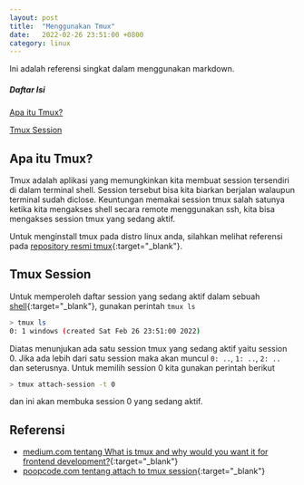 ```yaml
---
layout: post
title:  "Menggunakan Tmux"
date:   2022-02-26 23:51:00 +0800
category: linux
---
```

Ini adalah referensi singkat dalam menggunakan markdown.

##### Daftar Isi  
[Apa itu Tmux?](#tmux_intro)

[Tmux Session](#tmux_session)  


<a name="tmux_intro"/>

## Apa itu Tmux?

Tmux adalah aplikasi yang memungkinkan kita membuat session tersendiri di dalam terminal shell. Session tersebut bisa kita biarkan berjalan walaupun terminal sudah diclose. Keuntungan memakai session tmux salah satunya ketika kita mengakses shell secara remote menggunakan ssh, kita bisa mengakses session tmux yang sedang aktif.

Untuk menginstall tmux pada distro linux anda, silahkan melihat referensi pada [repository resmi tmux](https://github.com/tmux/tmux/wiki/Installing){:target="_blank"}.

<a name="tmux_session"/>

## Tmux Session

Untuk memperoleh daftar session yang sedang aktif dalam sebuah [shell](https://www.tutorialspoint.com/unix/unix-what-is-shell.htm){:target="_blank"}, gunakan perintah `tmux ls`
```bash
> tmux ls
0: 1 windows (created Sat Feb 26 23:51:00 2022)
```
Diatas menunjukan ada satu session tmux yang sedang aktif yaitu session 0. Jika ada lebih dari satu session maka akan muncul `0: ..`, `1: ..`, `2: ..` dan seterusnya. Untuk memilih session 0 kita gunakan perintah berikut
```bash
> tmux attach-session -t 0
```
dan ini akan membuka session 0 yang sedang aktif.

## Referensi
- [medium.com tentang What is tmux and why would you want it for frontend development?](https://medium.com/@tholex/what-is-tmux-and-why-would-you-want-it-for-frontend-development-e43e8f370ef2){:target="_blank"}
- [poopcode.com tentang attach to tmux session](https://poopcode.com/attach-to-tmux-session/){:target="_blank"}

